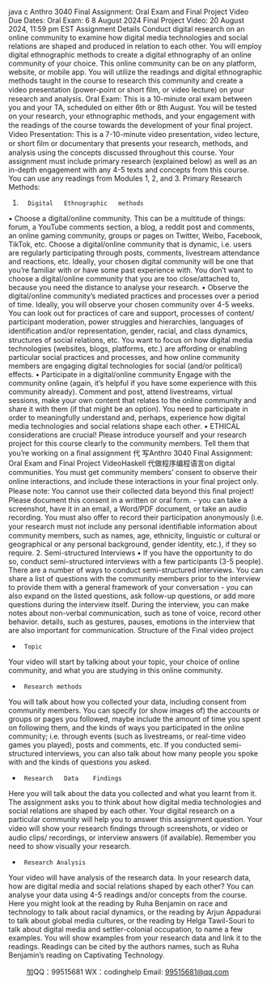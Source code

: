 java c
Anthro   3040
Final Assignment: Oral   Exam and   Final   Project Video
Due   Dates:
Oral   Exam: 6  8   August   2024
Final   Project   Video: 20 August   2024,   11:59   pm   EST
Assignment   Details
Conduct digital research on an online   community to   examine   how   digital   media technologies and social relations are shaped and   produced   in   relation to each   other.
You will employ digital ethnographic   methods to create a   digital   ethnography   of   an online community of your choice. This online community   can   be   on   any   platform,   website, or   mobile app. You will   utilize the readings and   digital   ethnographic   methods   taught in the course to research this community and   create   a video   presentation   (power-point or short ﬁlm, or video   lecture) on your   research   and   analysis.
Oral   Exam: This   is a   10-minute oral exam between you and your   TA,   scheduled   on   either 6th or 8th August. You will   be tested on your   research, your   ethnographic   methods, and your engagement with the readings of the course towards the   development of your ﬁnal   project.
Video   Presentation: This   is a 7-10-minute video presentation, video   lecture, or short   ﬁlm or documentary that presents your research,   methods, and   analysis   using the concepts discussed throughout this course.
Your assignment   must   include primary   research   (explained below) as well   as   an   in-depth engagement   with any 4-5 texts and concepts from this   course. You   can   use   any   readings from   Modules   1, 2, and   3.
Primary   Research   Methods:
1.       Digital   Ethnographic   methods
•   Choose   a digital/online community.
This can be a multitude of things:   forum,   a YouTube   comments   section,   a blog,   a   reddit post and comments, an online   gaming   community,   groups   or   pages on Twitter, Weibo,   Facebook, TikTok, etc. Choose a digital/online community that is dynamic, i.e. users   are   regularly   participating through      posts, comments,   livestream attendance and   reactions, etc.   Ideally, your   chosen digital community will be one that you’re familiar with or   have some past experience with. You don’t want to choose a   digital/online community that you are too close/attached   to, because you   need the   distance to analyse your   research.
•   Observe   the digital/online community’s mediated practices and   processes   over   a period of time.   Ideally, you will observe your chosen community   over   4-5 weeks.
You can   look out for practices of care and   support,   processes   of   content/   participant moderation, power struggles and   hierarchies,   languages of   identiﬁcation and/or   representation, gender,   racial, and class dynamics, structures of social   relations, etc. You want to focus on how   digital   media   technologies   (websites, blogs, platforms, etc.) are affording   or   enabling   particular social practices and   processes, and   how   online   community
members are engaging digital technologies for social   (and/or political)   effects.
•   Participate   in a digital/online   community
Engage with the community online   (again, it’s helpful   if you   have   some   experience with this community already). Comment and post,   attend   livestreams, virtual sessions, make your own content that relates   to   the online community and share it with them   (if that   might   be   an option).   You   need to participate   in order to meaningfully   understand   and,   perhaps,   experience how digital media technologies and social   relations   shape   each other.
•   ETHICAL   considerations are crucial!
Please introduce yourself and your   research project for this course   clearly   to the community members. Tell them that you’re working on a   ﬁnal assignment 代 写Anthro 3040 Final Assignment: Oral Exam and Final Project VideoHaskell
代做程序编程语言on digital communities. You must get community   members’   consent to observe their online interactions, and   include these interactions   in your ﬁnal project only.   Please   note: You cannot use their   collected data beyond this ﬁnal project!   Please document this consent   in   a   written or oral form. - you can take a   screenshot,   have   it   in   an   email,   a   Word/PDF document, or take an audio   recording. You must   also   offer to   record their participation anonymously   (i.e. your   research must not   include any personal identiﬁable information   about   community   members,      such as names, age, ethnicity,   linguistic or cultural   or   geographical   or   any   personal background, gender identity, etc.),   if they   so   require.
2.      Semi-structured   Interviews
•   If you have the opportunity to do so, conduct   semi-structured   interviews with   a   few participants   (3-5 people). There are a   number of ways   to   conduct   semi-structured interviews. You can share a   list of questions with   the   community      members prior to the interview to provide them with   a   general   framework   of   your conversation - you can also expand   on the   listed   questions,   ask follow-up   questions, or add more questions during the   interview   itself.   During the   interview, you can make notes about   non-verbal communication,   such   as   tone   of voice,   record other behavior. details, such as gestures,   pauses,   emotions   in   the interview that are also   important   for communication.
Structure of the   Final video project
-      Topic
Your video will start by talking about your topic, your choice   of   online   community,   and   what you are studying in this   online   community.
-      Research methods
You will talk about how you collected your data,   including consent   from   community members. You can specify   (or show images of) the   accounts or   groups   or   pages   you   followed, maybe include the amount of time you   spent   on following   them,   and   the   kinds   of ways you participated in the online community;   i.e. through   events   (such   as   livestreams, or   real-time video games you played), posts and   comments,   etc.   If   you conducted semi-structured   interviews, you can also talk about   how   many   people you   spoke with and the kinds of   questions you   asked.
-      Research   Data    Findings
Here you will talk about the data you collected and what you   learnt from   it. The   assignment asks you to   think about how digital   media technologies   and   social   relations   are shaped by each other. Your digital   research on   a   particular   community will   help   you   to answer this assignment question.
Your video will show   your research ﬁndings through screenshots, or video   or   audio   clips/ recordings, or interview answers   (if available).   Remember you need   to   show   visually your   research.
-      Research Analysis
Your video will   have analysis of the   research data.   In your   research data,   how are   digital   media and social   relations shaped by each other? You   can   analyse   your   data   using   4-5      readings and/or concepts from the course.   Here you might   look   at the   reading   by   Ruha Benjamin on   race and technology to talk about   racial dynamics, or the   reading   by Arjun Appadurai to talk about global media cultures, or the   reading   by   Helga Tawil-Souri   to talk about digital media and settler-colonial occupation, to   name   a   few   examples.   You will show examples from your   research data and   link it   to   the   readings.   Readings   can   be   cited   by the authors names, such   as   Ruha   Benjamin’s   reading on   Captivating   Technology.









         
加QQ：99515681  WX：codinghelp  Email: 99515681@qq.com
